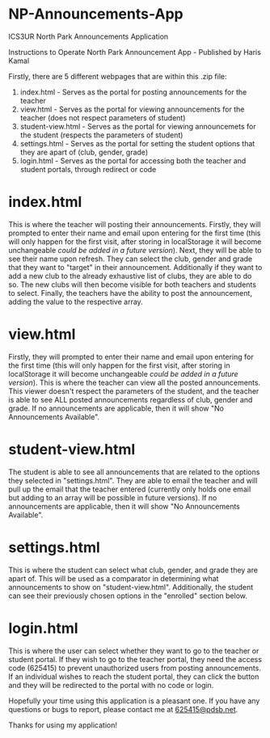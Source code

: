 # NP-Announcements-App
ICS3UR North Park Announcements Application

Instructions to Operate North Park Announcement App - Published by Haris Kamal

Firstly, there are 5 different webpages that are within this .zip file:

1) index.html - Serves as the portal for posting announcements for the teacher
2) view.html - Serves as the portal for viewing announcements for the teacher (does not respect parameters of student)
3) student-view.html - Serves as the portal for viewing announcemets for the student (respects the parameters of student)
4) settings.html - Serves as the portal for setting the student options that they are apart of (club, gender, grade)
5) login.html - Serves as the portal for accessing both the teacher and student portals, through redirect or code

index.html
==========
This is where the teacher will posting their announcements. Firstly, they will prompted to enter their name and email upon entering for the first time (this will only happen for the first visit, after storing in localStorage it will become unchangeable *could be added in a future version*). Next, they will be able to see their name upon refresh. They can select the club, gender and grade that they want to "target" in their announcement. Additionally if they want to add a new club to the already exhaustive list of clubs, they are able to do so. The new clubs will then become visible for both teachers and students to select. Finally, the teachers have the ability to post the announcement, adding the value to the respective array.

view.html
=========
Firstly, they will prompted to enter their name and email upon entering for the first time (this will only happen for the first visit, after storing in localStorage it will become unchangeable *could be added in a future version*). This is where the teacher can view all the posted announcements. This viewer doesn't respect the parameters of the student, and the teacher is able to see ALL posted announcements regardless of club, gender and grade. If no announcements are applicable, then it will show "No Announcements Available".

student-view.html
=================
The student is able to see all announcements that are related to the options they selected in "settings.html". They are able to email the teacher and will pull up the email that the teacher entered (currently only holds one email but adding to an array will be possible in future versions). If no announcements are applicable, then it will show "No Announcements Available".

settings.html
=============
This is where the student can select what club, gender, and grade they are apart of. This will be used as a comparator in determining what announcements to show on "student-view.html". Additionally, the student can see their previously chosen options in the "enrolled" section below.

login.html
==========
This is where the user can select whether they want to go to the teacher or student portal. If they wish to go to the teacher portal, they need the access code (625415) to prevent unauthorized users from posting announcements. If an individual wishes to reach the student portal, they can click the button and they will be redirected to the portal with no code or login.

Hopefully your time using this application is a pleasant one. If you have any questions or bugs to report, please contact me at 625415@pdsb.net. 

Thanks for using my application!
